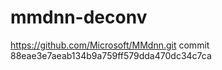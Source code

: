 # mmdnn-deconv
https://github.com/Microsoft/MMdnn.git
commit 88eae3e7aeab134b9a759ff579dda470dc34c7ca
